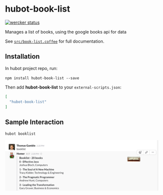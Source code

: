 # hubot-book-list

[![wercker status](https://app.wercker.com/status/7e879584c6a7ec0ea53c333e45383a55/m "wercker status")](https://app.wercker.com/project/bykey/7e879584c6a7ec0ea53c333e45383a55)

Manages a list of books, using the google books api for data

See [`src/book-list.coffee`](src/book-list.coffee) for full documentation.

## Installation

In hubot project repo, run:

`npm install hubot-book-list --save`

Then add **hubot-book-list** to your `external-scripts.json`:

```json
[
  "hubot-book-list"
]
```

## Sample Interaction

```
hubot booklist
```

![Example Image](./example.png)

